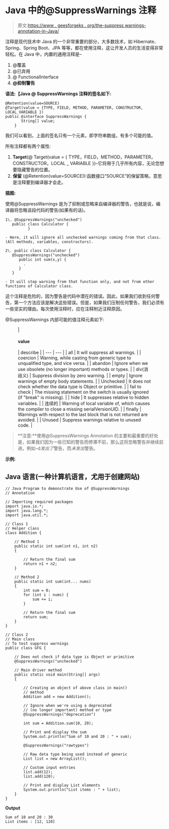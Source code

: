 # Java 中的@SuppressWarnings 注释

> 原文:[https://www . geesforgeks . org/the-suppress warnings-annotation-in-Java/](https://www.geeksforgeeks.org/the-suppresswarnings-annotation-in-java/)

注释是现代技术中 Java 的一个非常重要的部分，大多数技术，如 Hibernate、Spring、Spring Boot、JPA 等等，都在使用注释，这让开发人员的生活变得非常轻松。在 Java 中，内置的通用注释是–

1.  @覆盖
2.  @已弃用
3.  @ FunctionalInterface
4.  **@抑制警告**

**语法:【Java @ SuppressWarnings 注释的签名如下:**

```
@Retention(value=SOURCE)
@Target(value = {TYPE, FIELD, METHOD, PARAMETER, CONSTRUCTOR, LOCAL_VARIABLE })
public @interface SuppressWarnings {
       String[] value;
    }
```

我们可以看到，上面的签名只有一个元素，即字符串数组，有多个可能的值。

所有注释都有两个属性:

1.  **Target**(@ Target(value = { TYPE，FIELD，METHOD，PARAMETER，CONSTRUCTOR，LOCAL _ VARIABLE })–它将用于几乎所有内容，无论您想要隐藏警告的位置。
2.  **保留** (@Retention(value=SOURCE)):函数接口“SOURCE”的保留策略，意思是注释要到编译器才会走。

**插图:**

使用@SuppressWarnings 是为了抑制或忽略来自编译器的警告，也就是说，编译器将忽略该段代码的警告(如果有的话)。

```
1\. @SuppressWarnings("unchecked")
   public class Calculator {
          }

- Here, it will ignore all unchecked warnings coming from that class. (All methods, variables, constructors).
```

```
2\. public class Calculator {
   @SuppressWarnings("unchecked")
      public int sum(x,y) {
        .
      }
   }

- It will stop warning from that function only, and not from other functions of Calculator class.
```

这个注释是危险的，因为警告是代码中潜在的错误。因此，如果我们收到任何警告，第一个方法应该是解决这些错误。但是，如果我们压制任何警告，我们必须有一些坚实的理由。每次使用注释时，应在注释附近注释原因。

@SuppressWarnings 内部可能的值注释元素如下:

<figure class="table">

| 

#### value

 | describe |
| --- | --- |
| all | It will suppress all warnings. |
| coercion | Warning, while casting from generic type to unqualified type, and vice versa. |
| abandon | Ignore when we use obsolete (no longer important) methods or types. |
| div(消歧义) | Suppress division by zero warning. |
| empty | Ignore warnings of empty body statements. |
| Unchecked | It does not check whether the data type is Object or primitive. |
| fail to check | The missing statement on the switch is usually ignored (if "break" is missing). |
| hide | It suppresses relative to hidden variables. |
| 连续的 | Warning of local variable of, which causes the compiler to close a missing serialVersionUID. |
| finally | Warnings with respect to the last block that is not returned are avoided. |
| Unused | Suppress warnings relative to unused code. |

</figure>

> **注意:**使用@SuppressWarnings Annotation 的主要和最重要的好处是，如果我们因为一些已知的警告而停滞不前，那么这将忽略警告并继续前进。例如–d*发出了*警告，而*未发出*警告。

**示例:**

## Java 语言(一种计算机语言，尤用于创建网站)

```
// Java Program to demonstrate Use of @SuppressWarnings
// Annotation

// Importing required packages
import java.io.*;
import java.lang.*;
import java.util.*;

// Class 1
// Helper class
class Addition {

    // Method 1
    public static int sum(int n1, int n2)
    {

        // Return the final sum
        return n1 + n2;
    }

    // Method 2
    public static int sum(int... nums)
    {
        int sum = 0;
        for (int i : nums) {
            sum += i;
        }

        // Return the final sum
        return sum;
    }
}

// Class 2
// Main class
// To test suppress warnings
public class GFG {

    // Does not check if data type is Object or primitive
    @SuppressWarnings("unchecked")

    // Main driver method
    public static void main(String[] args)
    {

        // Creating an object of above class in main()
        // method
        Addition add = new Addition();

        // Ignore when we're using a deprecated
        // (no longer important) method or type
        @SuppressWarnings("deprecation")

        int sum = Addition.sum(10, 20);

        // Print and display the sum
        System.out.println("Sum of 10 and 20 : " + sum);

        @SuppressWarnings("rawtypes")

        // Raw data type being used instead of generic
        List list = new ArrayList();

        // Custom input entries
        list.add(12);
        list.add(120);

        // Print and display List elements
        System.out.println("List items : " + list);
    }
}
```

**Output**

```
Sum of 10 and 20 : 30
List items : [12, 120]
```